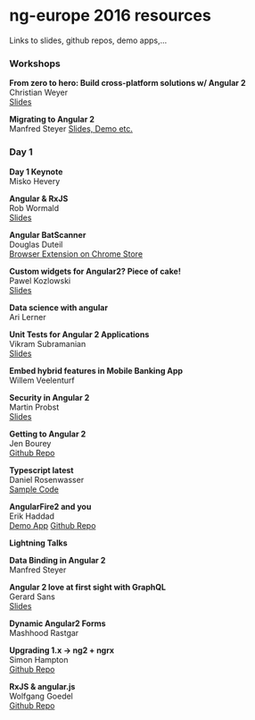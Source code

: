 ng-europe 2016 resources
========================
Links to slides, github repos, demo apps,...

### Workshops

**From zero to hero: Build cross-platform solutions w/ Angular 2**  
Christian Weyer  
[Slides](https://speakerdeck.com/christianweyer/from-zero-to-hero-build-cross-platform-solutions-with-angular-2)

**Migrating to Angular 2**  
Manfred Steyer
[Slides, Demo etc.](https://www.softwarearchitekt.at/post/2016/10/25/slides-and-samples-from-my-angularjs-1-x-to-angular-2-migration-workshop-at-ngeurope-2016-in-paris.aspx)


### Day 1 

**Day 1 Keynote**   
Misko Hevery  


**Angular & RxJS**  
Rob Wormald  
[Slides](https://docs.google.com/presentation/d/1Q4raWgWEkhJsPNWD9O_67kIc3PtkwebppqRFhFPKQVE/edit?usp=sharing)  &nbsp;&nbsp;

**Angular BatScanner**  
Douglas Duteil  
[Browser Extension on Chrome Store](https://chrome.google.com/webstore/detail/angular-batscanner/gcngciildkejiapchdgpcniflijoiadf)

**Custom widgets for Angular2? Piece of cake!**  
Pawel Kozlowski  
[Slides](https://pkozlowski-opensource.github.io/ng-europe-2016)

**Data science with angular**  
Ari Lerner  

**Unit Tests for Angular 2 Applications**  
Vikram Subramanian  
[Slides](https://t.co/VrzZ284zoM)

**Embed hybrid features in Mobile Banking App**  
Willem Veelenturf  

**Security in Angular 2**  
Martin Probst  
[Slides](http://g.co/ng/security-ng-europe16)

**Getting to Angular 2**  
Jen Bourey  
[Github Repo](https://github.com/bourey/ngupgrade-example)

**Typescript latest**  
Daniel Rosenwasser  
[Sample Code](https://github.com/DanielRosenwasser/ng-europe-2016)

**AngularFire2 and you**  
Erik Haddad  
[Demo App](https://quando.social/)
[Github Repo](https://github.com/erikhaddad/angular2-quando)

	

**Lightning Talks**

**Data Binding in Angular 2**  
Manfred Steyer

**Angular 2 love at first sight with GraphQL**  
Gerard Sans  
[Slides](http://slides.com/gerardsans/ngeurope-ng2-loves-graphql#/)
	
**Dynamic Angular2 Forms**  
Mashhood Rastgar

**Upgrading 1.x -> ng2 + ngrx**  
Simon Hampton  
[Github Repo](https://github.com/simonh1000/af-ng2-ngrx)

**RxJS & angular.js**  
Wolfgang Goedel  
[Github Repo](https://github.com/wolfgangGoedel/observe-on-scope)
